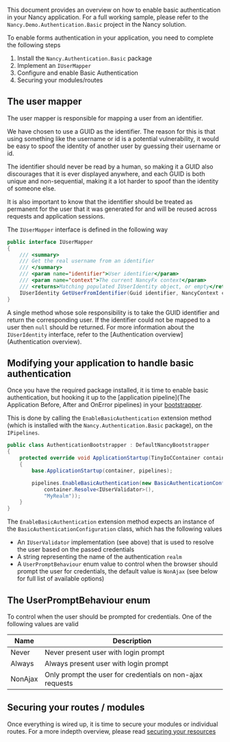 This document provides an overview on how to enable basic authentication in your Nancy application. For a full working sample, please refer to the `Nancy.Demo.Authentication.Basic` project in the Nancy solution.

To enable forms authentication in your application, you need to complete the following steps

1. Install the `Nancy.Authentication.Basic` package
1. Implement an `IUserMapper`
1. Configure and enable Basic Authentication
1. Securing your modules/routes

## The user mapper

The user mapper is responsible for mapping a user from an identifier.

We have chosen to use a GUID as the identifier. The reason for this is that using something like the username or id is a potential vulnerability, it would be easy to spoof the identity of another user by guessing their username or id.

The identifier should never be read by a human, so making it a GUID also discourages that it is ever displayed anywhere, and each GUID is both unique and non-sequential, making it a lot harder to spoof than the identity of someone else.

It is also important to know that the identifier should be treated as permanent for the user that it was generated for and will be reused across requests and application sessions. 

The `IUserMapper` interface is defined in the following way

```c#
public interface IUserMapper
{
    /// <summary>
    /// Get the real username from an identifier
    /// </summary>
    /// <param name="identifier">User identifier</param>
    /// <param name="context">The current NancyFx context</param>
    /// <returns>Matching populated IUserIdentity object, or empty</returns>
    IUserIdentity GetUserFromIdentifier(Guid identifier, NancyContext context);
}
```

A single method whose sole responsibility is to take the GUID identifier and return the corresponding user. If the identifier could not be mapped to a user then `null` should be returned. For more information about the `IUserIdentity` interface, refer to the [Authentication overview](Authentication overview).

## Modifying your application to handle basic authentication

Once you have the required package installed, it is time to enable basic authentication, but hooking it up to the [application pipeline](The Application Before, After and OnError pipelines) in your [bootstrapper](Bootstrapper).

This is done by calling the `EnableBasicAuthentication` extension method (which is installed with the `Nancy.Authentication.Basic` package), on the `IPipelines`.

```c#
public class AuthenticationBootstrapper : DefaultNancyBootstrapper
{
    protected override void ApplicationStartup(TinyIoCContainer container, IPipelines pipelines)
    {
        base.ApplicationStartup(container, pipelines);

        pipelines.EnableBasicAuthentication(new BasicAuthenticationConfiguration(                   
            container.Resolve<IUserValidator>(),
            "MyRealm"));
    }
}
```

The `EnableBasicAuthentication` extension method expects an instance of the `BasicAuthenticationConfiguration` class, which has the following values

- An `IUserValidator` implementation (see above) that is used to resolve the user based on the passed credentials
- A string representing the name of the authentication `realm`
- A `UserPromptBehaviour` enum value to control when the browser should prompt the user for credentials, the default value is `NonAjax` (see below for full list of available options)

## The UserPromptBehaviour enum

To control when the user should be prompted for credentials. One of the following values are valid

|Name|Description|
|----|-----------|
|Never|Never present user with login prompt|
|Always|Always present user with login prompt|
|NonAjax|Only prompt the user for credentials on non-ajax requests|

## Securing your routes / modules

Once everything is wired up, it is time to secure your modules or individual routes. For a more indepth overview, please read [securing your resources](Authentication-overview#securing-your-resources)